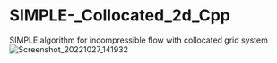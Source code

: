 # SIMPLE-_Collocated_2d_Cpp
SIMPLE algorithm for incompressible flow with collocated grid system 
![Screenshot_20221027_141932](https://user-images.githubusercontent.com/8356693/198207228-98876323-4a6a-47f7-91fc-b091ed1fc5d0.png)

